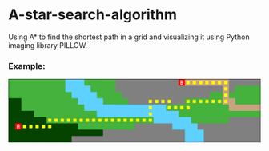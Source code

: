 # A-star-search-algorithm
Using A* to find the shortest path in a grid and visualizing it using Python imaging library PILLOW.

### Example:
![Shortest path visualization](https://raw.githubusercontent.com/Trebua/A-star-search-algorithm/master/avisual.jpg)

